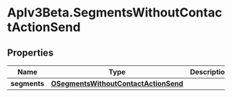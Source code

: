 # ApIv3Beta.SegmentsWithoutContactActionSend

## Properties

Name | Type | Description | Notes
------------ | ------------- | ------------- | -------------
**segments** | [**OSegmentsWithoutContactActionSend**](OSegmentsWithoutContactActionSend.md) |  | [optional] 


